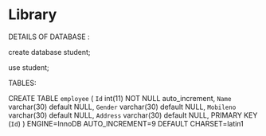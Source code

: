 # Library

DETAILS OF DATABASE :

create database student;

use student;

TABLES:

CREATE TABLE `employee` (
  `Id` int(11) NOT NULL auto_increment,
  `Name` varchar(30) default NULL,
  `Gender` varchar(30) default NULL,
  `Mobileno` varchar(30) default NULL,
  `Address` varchar(30) default NULL,
  PRIMARY KEY  (`Id`)
) ENGINE=InnoDB AUTO_INCREMENT=9 DEFAULT CHARSET=latin1